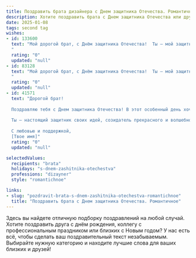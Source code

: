 ```yaml
---
title: Поздравить брата дизайнера с Днем защитника Отечества. Романтичное
description: Хотите поздравить брата с Днем защитника Отечества или другим праздником? Наш ИИ создаст незабываемое поздравление, а вы обязательно выделитесь среди других.  
date: 2025-01-08
tags: second tag
wishes:
- id: 133600
  text: "Мой дорогой брат, с Днём защитника Отечества!  Ты – мой защитник, моя опора, и пусть твоя профессия дизайнера далёка от поля боя, ты защищаешь красоту мира, творишь уют и гармонию, и это тоже невероятная сила и отвага.  Пусть твоё сердце всегда будет храбрым и полным любви, а жизнь – яркой и вдохновляющей, как самые прекрасные творения твоих рук.  Целую тебя крепко!
  "
  rating: "0"
  updated: "null"
- id: 83128
  text: "Мой дорогой брат, с Днём защитника Отечества!  Ты – мой защитник, мой герой, даже если твой щит – это графический планшет, а меч – стилус, создающий удивительные миры.  Твоя творческая сила,  твоя нежность и  яркость твоих дизайнерских решений – это настоящая магия, которая защищает от серости будней и дарит красоту.  Пусть вдохновение всегда будет с тобой, а сердце – полно любви и добра!  Целую крепко!
  "
  rating: "0"
  updated: "null"
- id: 41571
  text: "Дорогой брат!
  
  Поздравляю тебя с Днем защитника Отечества! В этот особенный день хочу пожелать тебе не только крепости духа и уверенности в каждом шаге, но и того вдохновения, которое наполняет твою жизнь как талантливого дизайнера.
  
  Ты — настоящий защитник своих идей, созидатель прекрасного и волшебного. Пусть твое сердце всегда горит огнем творческой натуры, а каждая новая работа приносит радость не только тебе, но и всем, кто тебя окружает. Желаю, чтобы ты находил гармонию в каждом штрихе и смело прокладывал новый путь в мире искусства.
  
  С любовью и поддержкой,
  [Твое имя]"
  rating: "0"
  updated: "null"

selectedValues:
  recipients: "brata"
  holidays: "s-dnem-zashitnika-otechestva"
  professions: "dizayner"
  style: "romantichnoe"

links:
- slug: "pozdravit-brata-s-dnem-zashitnika-otechestva-romantichnoe"
  title: "Поздравить брата с Днем защитника Отечества. Романтичное"
---
```


Здесь вы найдете отличную подборку поздравлений на любой случай.
Хотите поздравить друга с днём рождения, коллегу с профессиональным праздником или близких с Новым годом? У нас есть всё, чтобы сделать ваш поздравительный текст незабываемым. Выбирайте нужную категорию и находите лучшие слова для ваших близких и друзей!

